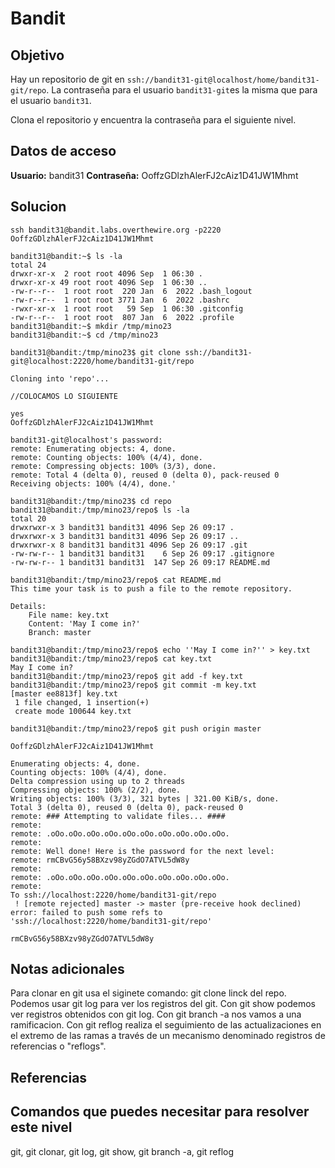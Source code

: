 # Bandit
## Objetivo
Hay un repositorio de git en `ssh://bandit31-git@localhost/home/bandit31-git/repo`. La contraseña para el usuario `bandit31-git`es la misma que para el usuario `bandit31`.

Clona el repositorio y encuentra la contraseña para el siguiente nivel.

## Datos de acceso
**Usuario:** bandit31
**Contraseña:** OoffzGDlzhAlerFJ2cAiz1D41JW1Mhmt

## Solucion

``` shell
ssh bandit31@bandit.labs.overthewire.org -p2220
OoffzGDlzhAlerFJ2cAiz1D41JW1Mhmt

bandit31@bandit:~$ ls -la
total 24
drwxr-xr-x  2 root root 4096 Sep  1 06:30 .
drwxr-xr-x 49 root root 4096 Sep  1 06:30 ..
-rw-r--r--  1 root root  220 Jan  6  2022 .bash_logout
-rw-r--r--  1 root root 3771 Jan  6  2022 .bashrc
-rwxr-xr-x  1 root root   59 Sep  1 06:30 .gitconfig
-rw-r--r--  1 root root  807 Jan  6  2022 .profile
bandit31@bandit:~$ mkdir /tmp/mino23
bandit31@bandit:~$ cd /tmp/mino23

bandit31@bandit:/tmp/mino23$ git clone ssh://bandit31-git@localhost:2220/home/bandit31-git/repo

Cloning into 'repo'...

//COLOCAMOS LO SIGUIENTE

yes
OoffzGDlzhAlerFJ2cAiz1D41JW1Mhmt

bandit31-git@localhost's password:
remote: Enumerating objects: 4, done.
remote: Counting objects: 100% (4/4), done.
remote: Compressing objects: 100% (3/3), done.
remote: Total 4 (delta 0), reused 0 (delta 0), pack-reused 0
Receiving objects: 100% (4/4), done.'

bandit31@bandit:/tmp/mino23$ cd repo
bandit31@bandit:/tmp/mino23/repo$ ls -la
total 20
drwxrwxr-x 3 bandit31 bandit31 4096 Sep 26 09:17 .
drwxrwxr-x 3 bandit31 bandit31 4096 Sep 26 09:17 ..
drwxrwxr-x 8 bandit31 bandit31 4096 Sep 26 09:17 .git
-rw-rw-r-- 1 bandit31 bandit31    6 Sep 26 09:17 .gitignore
-rw-rw-r-- 1 bandit31 bandit31  147 Sep 26 09:17 README.md

bandit31@bandit:/tmp/mino23/repo$ cat README.md
This time your task is to push a file to the remote repository.

Details:
    File name: key.txt
    Content: 'May I come in?'
    Branch: master

bandit31@bandit:/tmp/mino23/repo$ echo ''May I come in?'' > key.txt
bandit31@bandit:/tmp/mino23/repo$ cat key.txt
May I come in?
bandit31@bandit:/tmp/mino23/repo$ git add -f key.txt
bandit31@bandit:/tmp/mino23/repo$ git commit -m key.txt
[master ee8813f] key.txt
 1 file changed, 1 insertion(+)
 create mode 100644 key.txt

bandit31@bandit:/tmp/mino23/repo$ git push origin master

OoffzGDlzhAlerFJ2cAiz1D41JW1Mhmt

Enumerating objects: 4, done.
Counting objects: 100% (4/4), done.
Delta compression using up to 2 threads
Compressing objects: 100% (2/2), done.
Writing objects: 100% (3/3), 321 bytes | 321.00 KiB/s, done.
Total 3 (delta 0), reused 0 (delta 0), pack-reused 0
remote: ### Attempting to validate files... ####
remote:
remote: .oOo.oOo.oOo.oOo.oOo.oOo.oOo.oOo.oOo.oOo.
remote:
remote: Well done! Here is the password for the next level:
remote: rmCBvG56y58BXzv98yZGdO7ATVL5dW8y
remote:
remote: .oOo.oOo.oOo.oOo.oOo.oOo.oOo.oOo.oOo.oOo.
remote:
To ssh://localhost:2220/home/bandit31-git/repo
 ! [remote rejected] master -> master (pre-receive hook declined)
error: failed to push some refs to 'ssh://localhost:2220/home/bandit31-git/repo'

rmCBvG56y58BXzv98yZGdO7ATVL5dW8y

```
## Notas adicionales

Para clonar en git usa el siginete comando: git clone linck del repo.
Podemos usar git log para ver los registros del git.
Con git show podemos ver registros obtenidos con git log.
Con git branch -a nos vamos a una ramificacion.
Con git reflog realiza el seguimiento de las actualizaciones en el extremo de las ramas a través de un mecanismo denominado registros de referencias o "reflogs".

## Referencias

## Comandos que puedes necesitar para resolver este nivel
git, git clonar, git log, git show, git branch -a, git reflog
